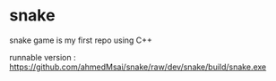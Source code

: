 # snake
snake game is my first repo using C++

runnable version : https://github.com/ahmedMsai/snake/raw/dev/snake/build/snake.exe
